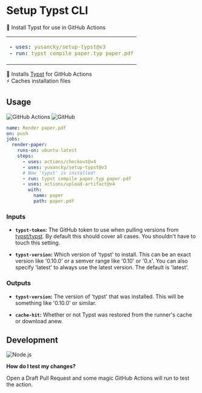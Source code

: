# Setup Typst CLI

📑 Install Typst for use in GitHub Actions

<table align=center><td>

```yml
- uses: yusancky/setup-typst@v3
- run: typst compile paper.typ paper.pdf
```

</table>

📝 Installs [Typst] for GitHub Actions \
⚡ Caches installation files

## Usage

![GitHub Actions](https://img.shields.io/static/v1?style=for-the-badge&message=GitHub+Actions&color=2088FF&logo=GitHub+Actions&logoColor=FFFFFF&label=)
![GitHub](https://img.shields.io/static/v1?style=for-the-badge&message=GitHub&color=181717&logo=GitHub&logoColor=FFFFFF&label=)

```yml
name: Render paper.pdf
on: push
jobs:
  render-paper:
    runs-on: ubuntu-latest
    steps:
      - uses: actions/checkout@v4
      - uses: yusancky/setup-typst@v3
      # Now 'typst' is installed!
      - run: typst compile paper.typ paper.pdf
      - uses: actions/upload-artifact@v4
        with:
          name: paper
          path: paper.pdf
```

### Inputs

- **`typst-token`:** The GitHub token to use when pulling versions from
  [typst/typst]. By default this should cover all cases. You shouldn't have to
  touch this setting.

- **`typst-version`:** Which version of 'typst' to install. This can be an exact
  version like '0.10.0' or a semver range like '0.10' or '0.x'. You can also
  specify 'latest' to always use the latest version. The default is 'latest'.

### Outputs

- **`typst-version`:** The version of 'typst' that was installed. This will be
  something like '0.10.0' or similar.

- **`cache-hit`:** Whether or not Typst was restored from the runner's cache or
  download anew.

## Development

![Node.js](https://img.shields.io/static/v1?style=for-the-badge&message=Node.js&color=339933&logo=Node.js&logoColor=FFFFFF&label=)

**How do I test my changes?**

Open a Draft Pull Request and some magic GitHub Actions will run to test the
action.

[typst]: https://typst.app/
[typst/typst]: https://github.com/typst/typst
